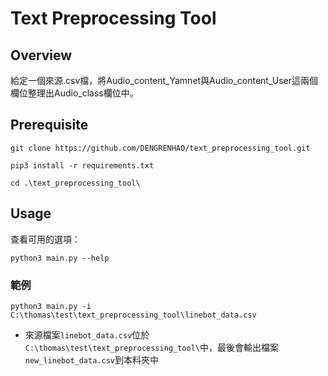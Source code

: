 # Text Preprocessing Tool

## Overview

給定一個來源.csv檔，將Audio_content_Yamnet與Audio_content_User這兩個欄位整理出Audio_class欄位中。

## Prerequisite

```
git clone https://github.com/DENGRENHAO/text_preprocessing_tool.git
```
```
pip3 install -r requirements.txt
```
```
cd .\text_preprocessing_tool\
```

## Usage

查看可用的選項：

```
python3 main.py --help
```

### 範例

```
python3 main.py -i C:\thomas\test\text_preprocessing_tool\linebot_data.csv
```

- 來源檔案`linebot_data.csv`位於 `C:\thomas\test\text_preprocessing_tool\`中，最後會輸出檔案`new_linebot_data.csv`到本料夾中
